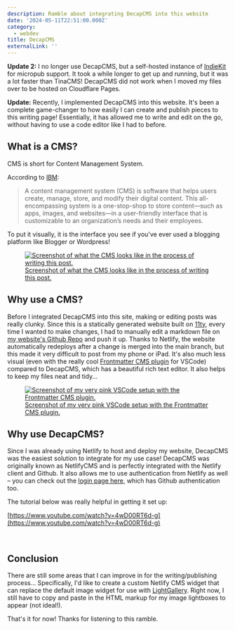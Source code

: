 ```yaml
---
description: Ramble about integrating DecapCMS into this website
date: '2024-05-11T22:51:00.000Z'
category:
  - webdev
title: DecapCMS
externalLink: ''
---
```


<div class="update-note">
<p>
<b>Update 2:</b> I no longer use DecapCMS, but a self-hosted instance of <a href="https://getindiekit.com/">IndieKit</a> for micropub support. It took a while longer to get up and running, but it was a lot faster than TinaCMS! DecapCMS did not work when I moved my files over to be hosted on Cloudflare Pages.
</p>
</div>

<div class="update-note">
<p>
<b>Update:</b> Recently, I implemented DecapCMS into this website. It's been a complete game-changer to how easily I can create and publish pieces to this writing page! Essentially, it has allowed me to write and edit on the go, without having to use a code editor like I had to before.
</p>
</div>

## What is a CMS?

CMS is short for Content Management System.

According to [IBM](https://www.ibm.com/topics/content-management-system):

> A content management system (CMS) is software that helps users create, manage, store, and modify their digital content. This all-encompassing system is a one-stop-shop to store content—such as apps, images, and websites—in a user-friendly interface that is customizable to an organization’s needs and their employees.

To put it visually, it is the interface you see if you've ever used a blogging platform like Blogger or Wordpress!

<div class="lightgallery">
    <a href="/assets/img/2024-05-11-screenshot.jpg">
        <figure>
            <img src="/assets/img/2024-05-11-screenshot.jpg" alt="Screenshot of what the CMS looks like in the process of writing this post." />
            <figcaption>Screenshot of what the CMS looks like in the process of writing this post.</figcaption>
        </figure>
    </a>
</div>

## Why use a CMS?

Before I integrated DecapCMS into this site, making or editing posts was really clunky. Since this is a statically generated website built on [11ty](https://11ty.dev/), every time I wanted to make changes, I had to manually edit a markdown file on [my website's Github Repo](https://github.com/wingywing/2023-portfolio) and push it up. Thanks to Netlify, the website automatically redeploys after a change is merged into the main branch, but this made it very difficult to post from my phone or iPad. It's also much less visual (even with the really cool [Frontmatter CMS plugin](frontmatter.codes) for VSCode) compared to DecapCMS, which has a beautiful rich text editor. It also helps to keep my files neat and tidy...

<div class="lightgallery">
    <a href="/assets/img/2024-05-11-screenshot-2.jpg">
        <figure>
            <img src="/assets/img/2024-05-11-screenshot-2.jpg" alt="Screenshot of my very pink VSCode setup with the Frontmatter CMS plugin." />
            <figcaption>Screenshot of my very pink VSCode setup with the Frontmatter CMS plugin.</figcaption>
        </figure>
    </a>
</div>

## Why use DecapCMS?

Since I was already using Netlify to host and deploy my website, DecapCMS was the easiest solution to integrate for my use case! DecapCMS was originally known as NetlifyCMS and is perfectly integrated with the Netlify client and Github. It also allows me to use authentication from Netlify as well – you can check out the [login page here,](https://wingpang.com/admin/#/) which has Github authentication too.

The tutorial below was really helpful in getting it set up:

[https://www.youtube.com/watch?v=4wD00RT6d-g](https://www.youtube.com/watch?v=4wD00RT6d-g)

<br/>

## Conclusion

There are still some areas that I can improve in for the writing/publishing process... Specifically, I'd like to create a custom Netlify CMS widget that can replace the default image widget for use with [LightGallery](https://www.lightgalleryjs.com/). Right now, I still have to copy and paste in the HTML markup for my image lightboxes to appear (not ideal!).

That's it for now! Thanks for listening to this ramble.
